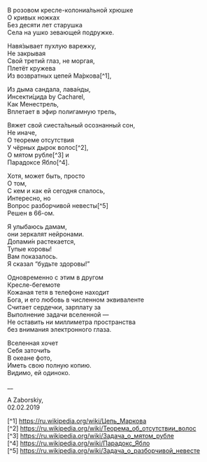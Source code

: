 В розовом кресле-колониа́льной хрюшке  
О кривых ножках   
Без десяти лет старушка   
Села на ушко зевающей подружке.  
  
Навя́зывает пухлую варежку,   
Не закрывая  
Свой третий глаз, не моргая,   
Плетёт кружева   
Из возвратных цепей Ма́ркова[^1],    
  
Из дыма сандала, лава́нды,  
Инсекти́цида by Cacharel,  
Как Менестрель,  
Вплетает в эфир полигамную трель,   
      
Вяжет 
свой сиеста́льный осознанный сон,  
Не иначе,   
О теореме отсутствия     
У чёрных дырок волос[^2],     
О мятом рубле[^3] и      
Парадоксе Ябло[^4].   
      
Хотя, может быть, просто   
О том,   
С кем и как ей сегодня спалось,  
Интересно, но   
Вопрос разборчивой невесты[^5]    
Решен в 66-ом.    
    
Я улыбаюсь дамам,   
они зеркалят нейронами.  
Допами́н растекается,   
Тупые коровы!  
Вам показалось.   
Я сказал “будьте здоровы!”  
    
Одновременно с этим в другом    
Кресле-бегемоте     
Кожаная тетя в телефоне находит     
Бога, и его любовь в численном эквиваленте    
Считает сердечки, зарплату за    
Выполнение задачи вселенной —    
Не оставить ни миллиметра пространства     
без внимания электронного глаза.    
    
Вселенная хочет   
Себя заточи́ть   
В океане фото,   
Иметь свою полную копию.  
Видимо, ей одиноко.    

__
  
A Zaborskiy,  
02.02.2019  

[^1] https://ru.wikipedia.org/wiki/Цепь_Маркова   
[^2] https://ru.wikipedia.org/wiki/Теорема_об_отсутствии_волос   
[^3] https://ru.wikipedia.org/wiki/Задача_о_мятом_рубле    
[^4] https://ru.wikipedia.org/wiki/Парадокс_Ябло    
[^5] https://ru.wikipedia.org/wiki/Задача_о_разборчивой_невесте    

